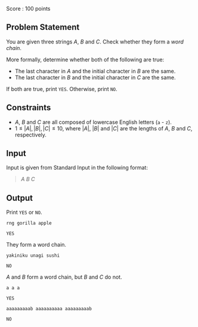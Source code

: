 Score : $100$ points

## Problem Statement

You are given three strings $A$, $B$ and $C$. Check whether they form a *word chain*.

More formally, determine whether both of the following are true:

- The last character in $A$ and the initial character in $B$ are the same.
- The last character in $B$ and the initial character in $C$ are the same.

If both are true, print `YES`. Otherwise, print `NO`.

## Constraints

- $A$, $B$ and $C$ are all composed of lowercase English letters (`a` - `z`).
- $1 \leq |A|, |B|, |C| \leq 10$, where $|A|$, $|B|$ and $|C|$ are the lengths of $A$, $B$ and $C$, respectively.

## Input

Input is given from Standard Input in the following format:

> $A$ $B$ $C$

## Output

Print `YES` or `NO`.

```input1
rng gorilla apple
```

```output1
YES
```

They form a word chain.

```input2
yakiniku unagi sushi
```

```output2
NO
```

$A$ and $B$ form a word chain, but $B$ and $C$ do not.

```input3
a a a
```

```output3
YES
```

```input4
aaaaaaaaab aaaaaaaaaa aaaaaaaaab
```

```output4
NO
```